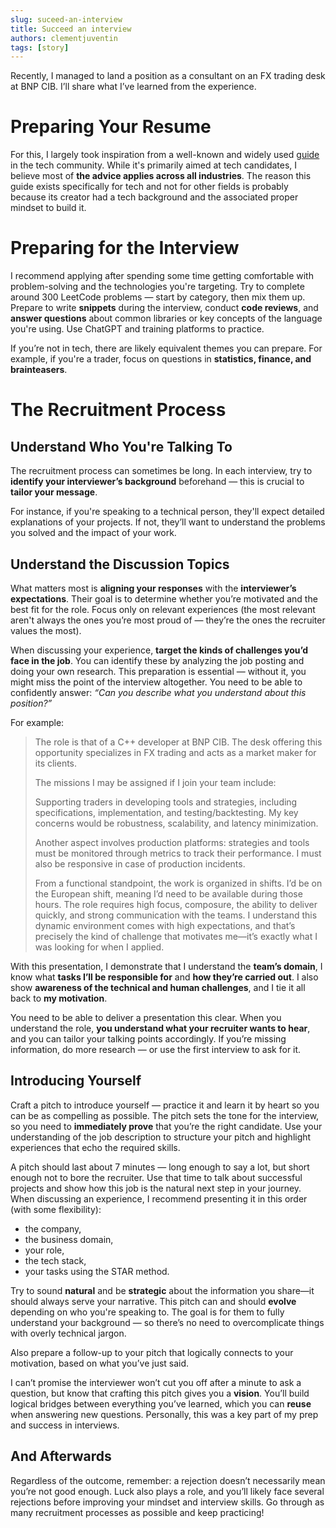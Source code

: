 ```yaml
---
slug: suceed-an-interview
title: Succeed an interview
authors: clementjuventin
tags: [story]
---
```


Recently, I managed to land a position as a consultant on an FX trading desk at BNP CIB. I’ll share what I’ve learned from the experience.

<!-- truncate -->

# Preparing Your Resume

For this, I largely took inspiration from a well-known and widely used [guide](https://www.techinterviewhandbook.org/resume/) in the tech community. While it's primarily aimed at tech candidates, I believe most of **the advice applies across all industries**. The reason this guide exists specifically for tech and not for other fields is probably because its creator had a tech background and the associated proper mindset to build it.

# Preparing for the Interview

I recommend applying after spending some time getting comfortable with problem-solving and the technologies you're targeting. Try to complete around 300 LeetCode problems — start by category, then mix them up. Prepare to write **snippets** during the interview, conduct **code reviews**, and **answer questions** about common libraries or key concepts of the language you're using. Use ChatGPT and training platforms to practice.

If you’re not in tech, there are likely equivalent themes you can prepare. For example, if you're a trader, focus on questions in **statistics, finance, and brainteasers**.

# The Recruitment Process
## Understand Who You're Talking To
The recruitment process can sometimes be long. In each interview, try to **identify your interviewer’s background** beforehand — this is crucial to **tailor your message**.

For instance, if you're speaking to a technical person, they'll expect detailed explanations of your projects. If not, they’ll want to understand the problems you solved and the impact of your work.

## Understand the Discussion Topics
What matters most is **aligning your responses** with the **interviewer’s expectations**. Their goal is to determine whether you’re motivated and the best fit for the role. Focus only on relevant experiences (the most relevant aren't always the ones you’re most proud of — they’re the ones the recruiter values the most).

When discussing your experience, **target the kinds of challenges you’d face in the job**. You can identify these by analyzing the job posting and doing your own research. This preparation is essential — without it, you might miss the point of the interview altogether. You need to be able to confidently answer:
*“Can you describe what you understand about this position?”*

For example:

> The role is that of a C++ developer at BNP CIB. The desk offering this opportunity specializes in FX trading and acts as a market maker for its clients.
>
> The missions I may be assigned if I join your team include:
>
> Supporting traders in developing tools and strategies, including specifications, implementation, and testing/backtesting. My key concerns would be robustness, scalability, and latency minimization.
>
> Another aspect involves production platforms: strategies and tools must be monitored through metrics to track their performance. I must also be responsive in case of production incidents.
>
> From a functional standpoint, the work is organized in shifts. I’d be on the European shift, meaning I’d need to be available during those hours. The role requires high focus, composure, the ability to deliver quickly, and strong communication with the teams. I understand this dynamic environment comes with high expectations, and that’s precisely the kind of challenge that motivates me—it’s exactly what I was looking for when I applied.

With this presentation, I demonstrate that I understand the **team’s domain**, I know what **tasks I’ll be responsible for** and **how they’re carried out**. I also show **awareness of the technical and human challenges**, and I tie it all back to **my motivation**.

You need to be able to deliver a presentation this clear. When you understand the role, **you understand what your recruiter wants to hear**, and you can tailor your talking points accordingly. If you’re missing information, do more research — or use the first interview to ask for it.

## Introducing Yourself

Craft a pitch to introduce yourself — practice it and learn it by heart so you can be as compelling as possible. The pitch sets the tone for the interview, so you need to **immediately prove** that you’re the right candidate. Use your understanding of the job description to structure your pitch and highlight experiences that echo the required skills.

A pitch should last about 7 minutes — long enough to say a lot, but short enough not to bore the recruiter. Use that time to talk about successful projects and show how this job is the natural next step in your journey. When discussing an experience, I recommend presenting it in this order (with some flexibility):
- the company,
- the business domain,
- your role,
- the tech stack,
- your tasks using the STAR method.

Try to sound **natural** and be **strategic** about the information you share—it should always serve your narrative. This pitch can and should **evolve** depending on who you're speaking to. The goal is for them to fully understand your background — so there’s no need to overcomplicate things with overly technical jargon.

Also prepare a follow-up to your pitch that logically connects to your motivation, based on what you’ve just said.

I can’t promise the interviewer won’t cut you off after a minute to ask a question, but know that crafting this pitch gives you a **vision**. You’ll build logical bridges between everything you’ve learned, which you can **reuse** when answering new questions. Personally, this was a key part of my prep and success in interviews.

## And Afterwards

Regardless of the outcome, remember: a rejection doesn’t necessarily mean you’re not good enough. Luck also plays a role, and you’ll likely face several rejections before improving your mindset and interview skills. Go through as many recruitment processes as possible and keep practicing!